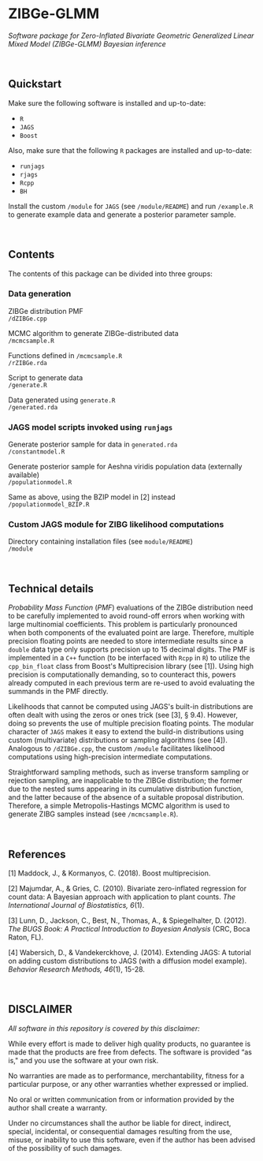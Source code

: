 # ZIBGe-GLMM
_Software package for Zero-Inflated Bivariate Geometric Generalized Linear Mixed Model (ZIBGe-GLMM) Bayesian inference_

&nbsp;



## Quickstart
Make sure the following software is installed and up-to-date:  
 - `R`  
 - `JAGS`  
 - `Boost`  

Also, make sure that the following `R` packages are installed and up-to-date:  
 - `runjags`  
 - `rjags`  
 - `Rcpp`  
 - `BH`  

Install the custom `/module` for `JAGS` (see `/module/README`) and run `/example.R` to generate example data and generate a posterior parameter sample.

&nbsp;



## Contents
The contents of this package can be divided into three groups:

### Data generation
ZIBGe distribution PMF  
`/dZIBGe.cpp`  

MCMC algorithm to generate ZIBGe-distributed data  
`/mcmcsample.R`  

Functions defined in `/mcmcsample.R`  
`/rZIBGe.rda`  

Script to generate data  
`/generate.R`  

Data generated using `generate.R`  
`/generated.rda`


### JAGS model scripts invoked using `runjags`
Generate posterior sample for data in `generated.rda`  
`/constantmodel.R`

Generate posterior sample for Aeshna viridis population data (externally available)  
`/populationmodel.R`

Same as above, using the BZIP model in [2] instead  
`/populationmodel_BZIP.R`


### Custom JAGS module for ZIBG likelihood computations
Directory containing installation files (see `module/README`)  
`/module`

&nbsp;



## Technical details

_Probability Mass Function_ (_PMF_) evaluations of the ZIBGe distribution need to be carefully implemented to avoid round-off errors when working with large multinomial coefficients. This problem is particularly pronounced when both components of the evaluated point are large. Therefore, multiple precision floating points are needed to store intermediate results since a `double` data type only supports precision up to 15 decimal digits. The PMF is implemented in a `C++` function (to be interfaced with `Rcpp` in `R`) to utilize the `cpp_bin_float` class from Boost's Multiprecision library (see [1]). Using high precision is computationally demanding, so to counteract this, powers already computed in each previous term are re-used to avoid evaluating the summands in the PMF directly. 

Likelihoods that cannot be computed using JAGS's built-in distributions are often dealt with using the zeros or ones trick (see [3], § 9.4). However, doing so prevents the use of multiple precision floating points. The modular character of `JAGS` makes it easy to extend the build-in distributions using custom (multivariate) distributions or sampling algorithms (see [4]). Analogous to `/dZIBGe.cpp`, the custom `/module` facilitates likelihood computations using high-precision intermediate computations.

Straightforward sampling methods, such as inverse transform sampling or rejection sampling, are inapplicable to the ZIBGe distribution; the former due to the nested sums appearing in its cumulative distribution function, and the latter because of the absence of a suitable proposal distribution. Therefore, a simple Metropolis-Hastings MCMC algorithm is used to generate ZIBG samples instead (see `/mcmcsample.R`). 

&nbsp;



## References

[1] Maddock, J., & Kormanyos, C. (2018). Boost multiprecision.

[2] Majumdar, A., & Gries, C. (2010). Bivariate zero-inflated regression for count data: A Bayesian approach with application to plant counts. _The International Journal of Biostatistics, 6_(1).

[3] Lunn, D., Jackson, C., Best, N., Thomas, A., & Spiegelhalter, D. (2012). _The BUGS Book: A Practical Introduction to Bayesian Analysis_ (CRC, Boca Raton, FL).

[4] Wabersich, D., & Vandekerckhove, J. (2014). Extending JAGS: A tutorial on adding custom distributions to JAGS (with a diffusion model example). _Behavior Research Methods, 46_(1), 15-28.

&nbsp;



## DISCLAIMER
_All software in this repository is covered by this disclaimer:_

While every effort is made to deliver high quality products, no guarantee is made that the products are free from defects. The software is provided “as is," and you use the software at your own risk.

No warranties are made as to performance, merchantability, fitness for a particular purpose, or any
other warranties whether expressed or implied.

No oral or written communication from or information provided by the author shall create a warranty.

Under no circumstances shall the author be liable for direct, indirect, special, incidental, or consequential damages resulting from the use, misuse, or inability to use this software, even if the author has been advised of the possibility of such damages.
